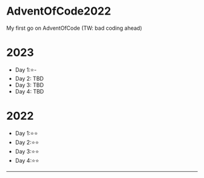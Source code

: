# AdventOfCode2022

My first go on AdventOfCode (TW: bad coding ahead)

# 2023

- Day 1:⭐-
- Day 2: TBD
- Day 3: TBD
- Day 4: TBD

# 2022

- Day 1:⭐⭐
- Day 2:⭐⭐
- Day 3:⭐⭐
- Day 4:⭐⭐

---
